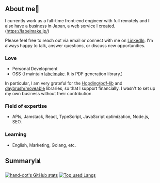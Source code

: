 ## About me👋

I currently work as a full-time front-end engineer with full remotely and I also have a business in Japan, a web service I created. (https://labelmake.jp/)

Please feel free to reach out via email or connect with me on [LinkedIn](https://www.linkedin.com/in/hand-dot/). I'm always happy to talk, answer questions, or discuss new opportunities.

### Love
- Personal Development
- OSS (I maintain [labelmake](https://github.com/hand-dot/labelmake). It is PDF generation library.)

In particular, I am very grateful for the [Hopding/pdf-lib](https://github.com/Hopding/pdf-lib) and [daybrush/moveable](https://github.com/daybrush/moveable) libraries, so that I support financially. I wasn't to set up my own business without their contribution.


### Field of expertise
- APIs, Jamstack, React, TypeScript, JavaScript optimization, Node.js, SEO.

### Learning
- English, Marketing, Golang, etc.

## Summary📊

[![hand-dot's GitHub stats](https://github-readme-stats.vercel.app/api?username=hand-dot&count_private=true&show_icons=true&theme=tokyonight)](https://github.com/hand-dot/)
[![Top used Langs](https://github-readme-stats.vercel.app/api/top-langs/?username=hand-dot&layout=compact&theme=tokyonight)](https://github.com/hand-dot/)



